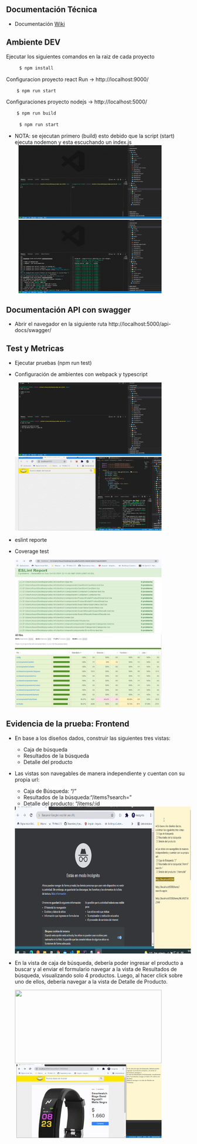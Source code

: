   ## Documentación Técnica 
  - Documentación [Wiki](https://github.com/alexismr/ML/wiki)

  ## Ambiente DEV  

   Ejecutar los siguientes comandos en la raiz de cada proyecto 
  
  ```sh
       $ npm install 
   ```

   Configuracion proyecto  react
    Run  -> http://localhost:9000/
   ```sh
       $ npm run start 
   ```


   Configuraciones proyecto  nodejs -> http://localhost:5000/
     
   ```sh
       $ npm run build 
   ```
  ```sh
       $ npm run start 
   ```
 * NOTA: se ejecutan primero (build) esto debido que la script (start) ejecuta nodemon y esta 
          escuchando un index.js
   <img src="https://github.com/alexismr/ML/blob/main/doc/img/build1.gif" width="400" height="200" />
   <img src="https://github.com/alexismr/ML/blob/main/doc/img/build2.gif" width="400" height="200" />
   
  ## Documentación API con  swagger
  - Abrir el navegador en la siguiente ruta  http://localhost:5000/api-docs/swagger/
 
 
 
   ## Test y Metricas
 * Ejecutar pruebas   (npm run test)  
 * Configuración de ambientes con webpack  y typescript  
      
   <img src="https://github.com/alexismr/ML/blob/main/doc/img/test.gif" width="400" height="200" />
   <img src="https://github.com/alexismr/ML/blob/main/doc/img/webpackconfig.gif" width="400" height="200" />
   
  * eslint reporte  
  * Coverage test
  
     <img src="https://github.com/alexismr/ML/blob/main/doc/img/eslint.JPG" width="400" height="200" />
     <img src="https://github.com/alexismr/ML/blob/main/doc/img/coverage.JPG" width="400" height="200" />
  
  ## Evidencia de la prueba: Frontend
  
  * En base a los diseños dados, construir las siguientes tres vistas:
      * Caja de búsqueda
      * Resultados de la búsqueda
      * Detalle del producto
          
  * Las vistas son navegables de manera independiente y cuentan con su propia url:
      * Caja de Búsqueda: “/”
      * Resultados de la búsqueda:“/items?search=”
      * Detalle del producto: “/items/:id
     <img src="https://github.com/alexismr/ML/blob/main/doc/img/rutas.gif" width="900" height="400" />

 * En la vista de caja de búsqueda, debería poder ingresar el producto a buscar y al enviar el
    formulario navegar a la vista de Resultados de búsqueda, visualizando solo 4 productos. Luego,
    al hacer click sobre uno de ellos, debería navegar a la vista de Detalle de Producto.
    
   <img src="https://github.com/alexismr/ML/blob/main/doc/img/evidence1.gif" width="400" height="200" /> 
   <img src="https://github.com/alexismr/ML/blob/main/doc/img/evidence2.gif" width="400" height="200" />
